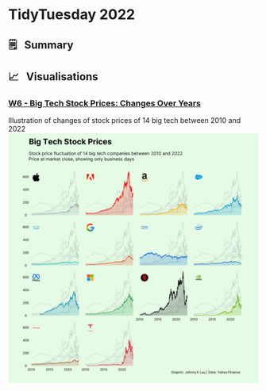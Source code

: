 # TidyTuesday 2022

## :spiral_notepad:	&nbsp; Summary 


## :chart_with_upwards_trend: &nbsp; Visualisations 

### **[W6 - Big Tech Stock Prices: Changes Over Years](20230207wk6)**
Illustration of changes of stock prices of 14 big tech between 2010 and 2022
![Screenshot](20230207wk6/tt20230207wk6_techstockprice.png)
